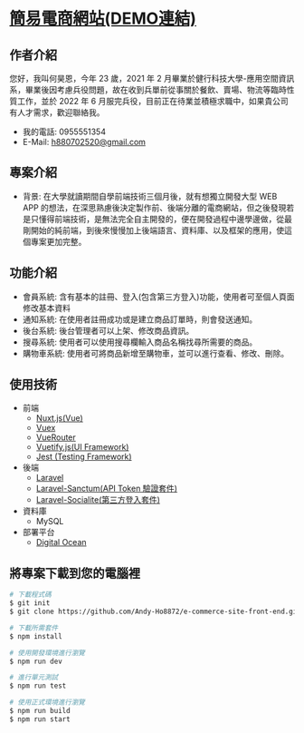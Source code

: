 # [簡易電商網站(DEMO連結)](https://walrus-app-tvwud.ondigitalocean.app/)

## 作者介紹
您好，我叫何昊恩，今年 23 歲，2021 年 2 月畢業於健行科技大學-應用空間資訊系，畢業後因考慮兵役問題，故在收到兵單前從事關於餐飲、賣場、物流等臨時性質工作，並於 2022 年 6 月服完兵役，目前正在待業並積極求職中，如果貴公司有人才需求，歡迎聯絡我。
- 我的電話: 0955551354
- E-Mail: h880702520@gmail.com

## 專案介紹
- 背景: 在大學就讀期間自學前端技術三個月後，就有想獨立開發大型 WEB APP 的想法，在深思熟慮後決定製作前、後端分離的電商網站，但之後發現若是只懂得前端技術，是無法完全自主開發的，便在開發過程中邊學邊做，從最剛開始的純前端，到後來慢慢加上後端語言、資料庫、以及框架的應用，使這個專案更加完整。

## 功能介紹
- 會員系統: 含有基本的註冊、登入(包含第三方登入)功能，使用者可至個人頁面修改基本資料
- 通知系統: 在使用者註冊成功或是建立商品訂單時，則會發送通知。
- 後台系統: 後台管理者可以上架、修改商品資訊。
- 搜尋系統: 使用者可以使用搜尋欄輸入商品名稱找尋所需要的商品。
- 購物車系統: 使用者可將商品新增至購物車，並可以進行查看、修改、刪除。

## 使用技術
- 前端
    - [Nuxt.js(Vue)](https://nuxtjs.org/)
    - [Vuex](https://vuex.vuejs.org/)
    - [VueRouter](https://router.vuejs.org/)
    - [Vuetify.js(UI Framework)](https://vuetifyjs.com/en/)
    - [Jest (Testing Framework)](https://jestjs.io/)
- 後端
    - [Laravel](https://laravel.com/)
    - [Laravel-Sanctum(API Token 驗證套件)](https://laravel.com/docs/9.x/sanctum)
    - [Laravel-Socialite(第三方登入套件)](https://laravel.com/docs/9.x/socialite)
- 資料庫
    - MySQL
- 部署平台
    - [Digital Ocean](https://www.digitalocean.com/)

## 將專案下載到您的電腦裡
```bash
# 下載程式碼
$ git init
$ git clone https://github.com/Andy-Ho8872/e-commerce-site-front-end.git

# 下載所需套件
$ npm install

# 使用開發環境進行瀏覽
$ npm run dev

# 進行單元測試
$ npm run test

# 使用正式環境進行瀏覽
$ npm run build
$ npm run start
```

